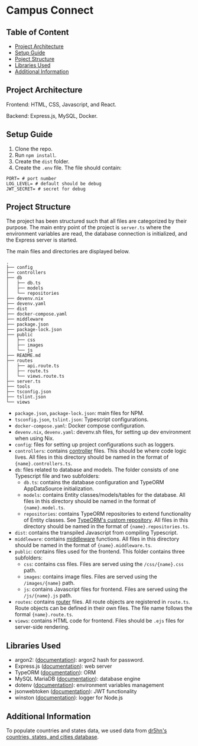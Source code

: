 # Campus Connect

## Table of Content
- [Project Architecture](#project-architecture)
- [Setup Guide](#setup-guide)
- [Poject Structure](#project-structure)
- [Libraries Used](#libraries-used)
- [Additional Information](#additional-information)
## Project Architecture

Frontend: HTML, CSS, Javascript, and React. 

Backend: Express.js, MySQL, Docker.

## Setup Guide
1. Clone the repo.
2. Run `npm install`.
3. Create the `dist` folder.
4. Create the `.env` file. The file should contain:
```
PORT= # port number
LOG_LEVEL= # default should be debug
JWT_SECRET= # secret for debug
```

## Project Structure

The project has been structured such that all files are categorized by their purpose. The main entry point of the project is `server.ts` where the environment variables are read, the database connection is initialized, and the Express server is started.

The main files and directories are displayed below. 
```
.
├── config
├── controllers
├── db
│   ├── db.ts
│   ├── models
│   └── repositories
├── devenv.nix
├── devenv.yaml
├── dist
├── docker-compose.yaml
├── middleware
├── package.json
├── package-lock.json
├── public
│   ├── css
│   ├── images
│   └── js
├── README.md
├── routes
│   ├── api.route.ts
│   ├── route.ts
│   └── views.route.ts
├── server.ts
├── tools
├── tsconfig.json
├── tslint.json
└── views
```
- `package.json`, `package-lock.json`: main files for NPM.
- `tsconfig.json`, `tslint.json`: Typescript configurations.
- `docker-compose.yaml`: Docker compose configuration.
- `devenv.nix`, `devenv.yaml`: devenv.sh files, for setting up dev environment when using Nix.
- `config`: files for setting up project configurations such as loggers.
- `controllers`: contains [controller](https://developer.mozilla.org/en-US/docs/Learn/Server-side/Express_Nodejs/routes) files. This should be where code logic lives. All files in this directory should be named in the format of `{name}.controllers.ts`.
- `db`: files related to database and models. The folder consists of one Typescript file and two subfolders:
  - `db.ts`: contains the database configuration and TypeORM AppDataSource initialization.
  - `models`: contains Entity classes/models/tables for the database. All files in this directory should be named in the format of `{name}.model.ts`.
  - `repositories`: contains TypeORM repositories to extend functionality of Entity classes. See [TypeORM's custom repository](https://typeorm.io/custom-repository). All files in this directory should be named in the format of `{name}.repositories.ts`.
- `dist`: contains the transpiled Javascript from compiling Typescript.
- `middleware`: contains [middleware](https://expressjs.com/en/guide/writing-middleware.html#:~:text=Middleware%20functions%20are%20functions%20that,middleware%20succeeding%20the%20current%20middleware.) functions. All files in this directory should be named in the format of `{name}.middleware.ts`.
- `public`: contains files used for the frontend. This folder contains three subfolders:
  - `css`: contains css files. Files are served using the `/css/{name}.css` path.
  - `images`: contains image files. Files are served using the `/images/{name}` path.
  - `js`: contains Javascript files for frontend. Files are served using the `/js/{name}.js` path.
- `routes`: contains [router](https://expressjs.com/en/guide/routing.html#:~:text=express.Router&text=A%20Router%20instance%20is%20a,path%20in%20the%20main%20app.) files. All route objects are registered in `route.ts`. Route objects can be defined in their own files. The file name follows the formal `{name}.route.ts`.
- `views`: contains HTML code for frontend. Files should be `.ejs` files for server-side rendering.

## Libraries Used
- argon2: ([documentation](https://www.npmjs.com/package/argon2)): argon2 hash for password.
- Express.js ([documentation](https://expressjs.com/)): web server
- TypeORM ([documentation](https://typeorm.io/)): ORM
- MySQL MariaDB ([documentation](https://mariadb.com/kb/en/documentation/)): database engine
- dotenv ([documentation](https://www.npmjs.com/package/dotenv)): environment variables management
- jsonwebtoken ([documentation](https://www.npmjs.com/package/jsonwebtoken)): JWT functionality
- winston ([documentation](https://www.npmjs.com/package/winston)): logger for Node.js

## Additional Information

To populate countries and states data, we used data from [dr5hn's countries, states, and cities database](https://github.com/dr5hn/countries-states-cities-database).
